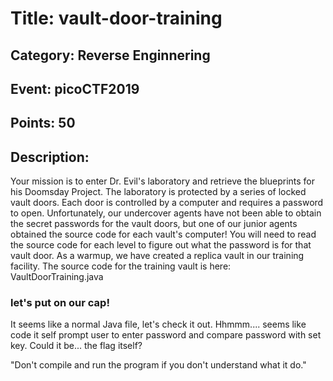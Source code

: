# Title: vault-door-training
## Category: Reverse Enginnering
## Event: picoCTF2019
## Points: 50

## Description:
Your mission is to enter Dr. Evil's laboratory and retrieve the blueprints for his Doomsday Project. The laboratory is protected by a series of locked vault doors. Each door is controlled by a computer and requires a password to open. Unfortunately, our undercover agents have not been able to obtain the secret passwords for the vault doors, but one of our junior agents obtained the source code for each vault's computer! You will need to read the source code for each level to figure out what the password is for that vault door. As a warmup, we have created a replica vault in our training facility. The source code for the training vault is here: VaultDoorTraining.java

### let's put on our cap!
It seems like a normal Java file, let's check it out. Hhmmm.... seems like code it self prompt user to enter password and compare password with set key.  Could it be... the flag itself?

"Don't compile and run the program if you don't understand what it do."